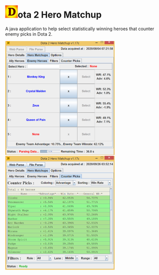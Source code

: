 # <img src="src/images/logo3.jpg" width="40">ota 2 Hero Matchup
A java application to help select statistically winning heroes that counter enemy picks in Dota 2.

<img src="images/img_01.png" width="350"> <img src="images/img_02.png" width="350">
